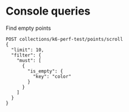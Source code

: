 # Console queries

Find empty points

```
POST collections/k6-perf-test/points/scroll
{
  "limit": 10,
  "filter": {
    "must": [
      {
        "is_empty": {
          "key": "color"
        }
      }
    ]
  }
}
```
